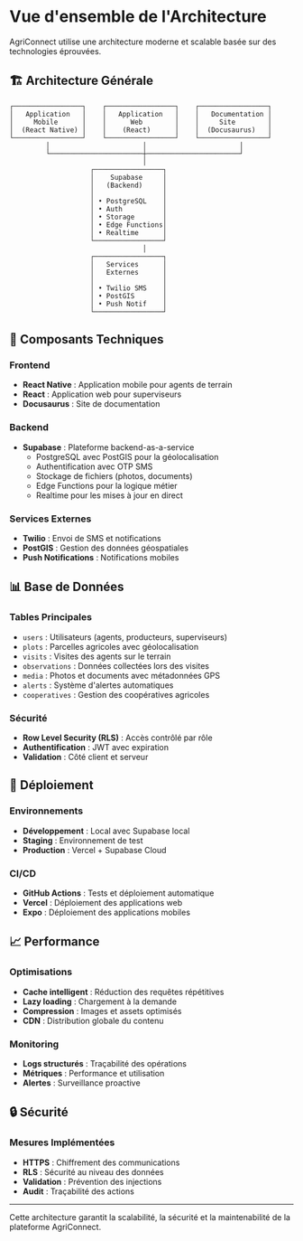 # Vue d'ensemble de l'Architecture

AgriConnect utilise une architecture moderne et scalable basée sur des technologies éprouvées.

## 🏗️ Architecture Générale

```
┌─────────────────┐    ┌─────────────────┐    ┌─────────────────┐
│   Application   │    │   Application   │    │   Documentation │
│     Mobile      │    │      Web        │    │     Site        │
│  (React Native) │    │    (React)      │    │  (Docusaurus)   │
└─────────────────┘    └─────────────────┘    └─────────────────┘
         │                       │                       │
         └───────────────────────┼───────────────────────┘
                                 │
                    ┌─────────────────┐
                    │    Supabase     │
                    │   (Backend)     │
                    │                 │
                    │ • PostgreSQL    │
                    │ • Auth          │
                    │ • Storage       │
                    │ • Edge Functions│
                    │ • Realtime      │
                    └─────────────────┘
                                 │
                    ┌─────────────────┐
                    │   Services      │
                    │   Externes      │
                    │                 │
                    │ • Twilio SMS    │
                    │ • PostGIS       │
                    │ • Push Notif    │
                    └─────────────────┘
```

## 🔧 Composants Techniques

### Frontend
- **React Native** : Application mobile pour agents de terrain
- **React** : Application web pour superviseurs
- **Docusaurus** : Site de documentation

### Backend
- **Supabase** : Plateforme backend-as-a-service
  - PostgreSQL avec PostGIS pour la géolocalisation
  - Authentification avec OTP SMS
  - Stockage de fichiers (photos, documents)
  - Edge Functions pour la logique métier
  - Realtime pour les mises à jour en direct

### Services Externes
- **Twilio** : Envoi de SMS et notifications
- **PostGIS** : Gestion des données géospatiales
- **Push Notifications** : Notifications mobiles

## 📊 Base de Données

### Tables Principales
- `users` : Utilisateurs (agents, producteurs, superviseurs)
- `plots` : Parcelles agricoles avec géolocalisation
- `visits` : Visites des agents sur le terrain
- `observations` : Données collectées lors des visites
- `media` : Photos et documents avec métadonnées GPS
- `alerts` : Système d'alertes automatiques
- `cooperatives` : Gestion des coopératives agricoles

### Sécurité
- **Row Level Security (RLS)** : Accès contrôlé par rôle
- **Authentification** : JWT avec expiration
- **Validation** : Côté client et serveur

## 🚀 Déploiement

### Environnements
- **Développement** : Local avec Supabase local
- **Staging** : Environnement de test
- **Production** : Vercel + Supabase Cloud

### CI/CD
- **GitHub Actions** : Tests et déploiement automatique
- **Vercel** : Déploiement des applications web
- **Expo** : Déploiement des applications mobiles

## 📈 Performance

### Optimisations
- **Cache intelligent** : Réduction des requêtes répétitives
- **Lazy loading** : Chargement à la demande
- **Compression** : Images et assets optimisés
- **CDN** : Distribution globale du contenu

### Monitoring
- **Logs structurés** : Traçabilité des opérations
- **Métriques** : Performance et utilisation
- **Alertes** : Surveillance proactive

## 🔒 Sécurité

### Mesures Implémentées
- **HTTPS** : Chiffrement des communications
- **RLS** : Sécurité au niveau des données
- **Validation** : Prévention des injections
- **Audit** : Traçabilité des actions

---

Cette architecture garantit la scalabilité, la sécurité et la maintenabilité de la plateforme AgriConnect.
